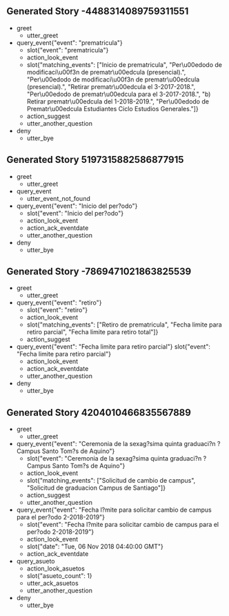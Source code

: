 
## Generated Story -4488314089759311551
* greet
    - utter_greet
* query_event{"event": "prematricula"}
    - slot{"event": "prematricula"}
    - action_look_event
    - slot{"matching_events": ["Inicio de prematricula", "Per\u00edodo de modificaci\u00f3n de prematr\u00edcula (presencial).", "Per\u00edodo de modificaci\u00f3n de prematr\u00edcula (presencial).", "Retirar prematr\u00edcula el 3-2017-2018.", "Per\u00edodo de prematr\u00edcula para el 3-2017-2018.", "b) Retirar prematr\u00edcula del 1-2018-2019.", "Per\u00edodo de Prematr\u00edcula Estudiantes Ciclo Estudios Generales."]}
    - action_suggest
    - utter_another_question
* deny
    - utter_bye



## Generated Story 5197315882586877915
* greet
    - utter_greet
* query_event
    - utter_event_not_found
* query_event{"event": "Inicio del per?odo"}
    - slot{"event": "Inicio del per?odo"}
    - action_look_event
    - action_ack_eventdate
    - utter_another_question
* deny
    - utter_bye

## Generated Story -7869471021863825539
* greet
    - utter_greet
* query_event{"event": "retiro"}
    - slot{"event": "retiro"}
    - action_look_event
    - slot{"matching_events": ["Retiro de prematricula", "Fecha limite para retiro parcial", "Fecha limite para retiro total"]}
    - action_suggest
* query_event{"event": "Fecha limite para retiro parcial"}
     slot{"event": "Fecha limite para retiro parcial"}
    - action_look_event
    - action_ack_eventdate
    - utter_another_question
* deny
    - utter_bye


## Generated Story 4204010466835567889
* greet
    - utter_greet
* query_event{"event": "Ceremonia de la sexag?sima quinta graduaci?n ? Campus Santo Tom?s de Aquino"}
    - slot{"event": "Ceremonia de la sexag?sima quinta graduaci?n ? Campus Santo Tom?s de Aquino"}
    - action_look_event
    - slot{"matching_events": ["Solicitud de cambio de campus", "Solicitud de graduacion Campus de Santiago"]}
    - action_suggest
    - utter_another_question
* query_event{"event": "Fecha l?mite para solicitar cambio de campus para el per?odo 2-2018-2019"}
    - slot{"event": "Fecha l?mite para solicitar cambio de campus para el per?odo 2-2018-2019"}
    - action_look_event
    - slot{"date": "Tue, 06 Nov 2018 04:40:00 GMT"}
    - action_ack_eventdate
* query_asueto
    - action_look_asuetos
    - slot{"asueto_count": 1}
    - utter_ack_asuetos
    - utter_another_question
* deny
    - utter_bye

